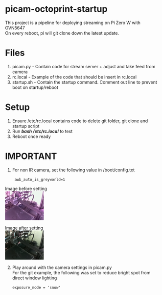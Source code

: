# picam-octoprint-startup

This project is a pipeline for deploying streaming on Pi Zero W with OVN5647  
On every reboot, pi will git clone down the latest update.

Files  
======  
1) picam.py - Contain code for stream server + adjust and take feed from camera  
2) rc.local - Example of the code that should be insert in rc.local  
3) startup.sh - Contain the startup command. Comment out line to prevent boot on startup/reboot  

Setup  
======  
1) Ensure /etc/rc.local contains code to delete git folder, git clone and startup script  
2) Run ***bash /etc/rc.local*** to test  
3) Reboot once ready  

IMPORTANT  
======  
1) For non IR camera, set the following value in /boot/config.txt  

        awb_auto_is_greyworld=1  
  
Image before setting  
<img src="image/before.png" width="25%">  

Image after setting  
<img src="image/after.png" width="25%">  

2) Play around with the camera settings in picam.py  
   For the git example, the following was set to reduce bright spot from direct window lighting  
   
       exposure_mode = 'snow'
  
    
